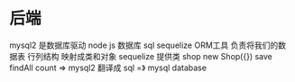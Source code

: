 # 后端

mysql2 是数据库驱动 node js 数据库 sql
sequelize ORM工具 负责将我们的数据表 行列结构 映射成类和对象
sequelize 提供类 shop new Shop({})
save findAll count
=> mysql2 翻译成 sql =》 mysql database